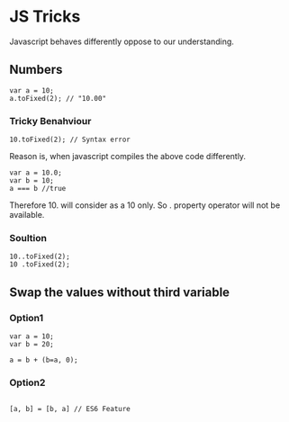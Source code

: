 # JS Tricks
Javascript behaves differently oppose to our understanding.

## Numbers
```
var a = 10;
a.toFixed(2); // "10.00"
```
### Tricky Benahviour 
```
10.toFixed(2); // Syntax error
```
Reason is, when javascript compiles the above code differently. 
```
var a = 10.0;
var b = 10;
a === b //true
```
Therefore 10. will consider as a 10 only. So . property operator will not be available. 

### Soultion
```
10..toFixed(2);
10 .toFixed(2);
```
## Swap the values without third variable 

### Option1
```
var a = 10;
var b = 20;

a = b + (b=a, 0);
```

### Option2

```

[a, b] = [b, a] // ES6 Feature




 
